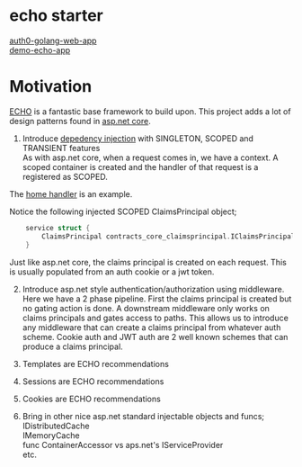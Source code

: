 # echo starter  

[auth0-golang-web-app](https://github.com/auth0-samples/auth0-golang-web-app/)  
[demo-echo-app](https://github.com/gtongy/demo-echo-app)  

# Motivation  

[ECHO](https://echo.labstack.com/) is a fantastic base framework to build upon.  This project adds a lot of design patterns found in [asp.net core](https://docs.microsoft.com/en-us/aspnet/core/introduction-to-aspnet-core).  

1. Introduce [depedency injection](https://github.com/fluffy-bunny/sarulabsdi) with SINGLETON, SCOPED and TRANSIENT features  
As with asp.net core, when a request comes in, we have a context.  A scoped container is created and the handler of that request is a registered as SCOPED.  

The [home handler](internal/services/handlers/home/home.go) is an example.  

Notice the following injected SCOPED ClaimsPrincipal object;  
```go
	service struct {
		ClaimsPrincipal contracts_core_claimsprincipal.IClaimsPrincipal `inject:"claimsPrincipal"`
	}
```
Just like asp.net core, the claims principal is created on each request.  This is usually populated from an auth cookie or a jwt token.  

2. Introduce asp.net style authentication/authorization using middleware.  
Here we have a 2 phase pipeline.  First the claims principal is created but no gating action is done.  A downstream middleware only works on claims principals and gates access to paths.  This allows us to introduce any middleware that can create a claims principal from whatever auth scheme.  Cookie auth and JWT auth are 2 well known schemes that can produce a claims principal.  

3. Templates are ECHO recommendations
4. Sessions are ECHO recommendations
5. Cookies are ECHO recommendations

6. Bring in other nice asp.net standard injectable objects and funcs;  
IDistributedCache  
IMemoryCache  
func ContainerAccessor vs aps.net's IServiceProvider  
etc.   

